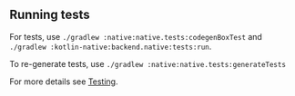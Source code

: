 ## Running tests

For tests, use `./gradlew :native:native.tests:codegenBoxTest` and `./gradlew :kotlin-native:backend.native:tests:run`.

To re-generate tests, use `./gradlew :native:native.tests:generateTests`

For more details see [Testing](../../kotlin-native/HACKING.md#Testing).
